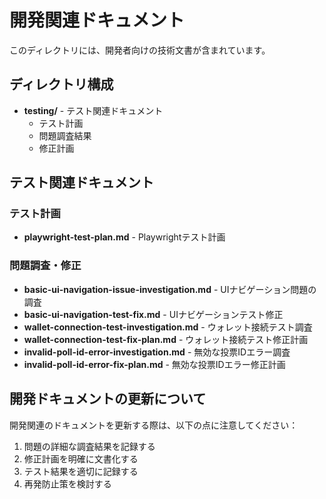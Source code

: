 # 開発関連ドキュメント

このディレクトリには、開発者向けの技術文書が含まれています。

## ディレクトリ構成

- **testing/** - テスト関連ドキュメント
  - テスト計画
  - 問題調査結果
  - 修正計画

## テスト関連ドキュメント

### テスト計画
- **playwright-test-plan.md** - Playwrightテスト計画

### 問題調査・修正
- **basic-ui-navigation-issue-investigation.md** - UIナビゲーション問題の調査
- **basic-ui-navigation-test-fix.md** - UIナビゲーションテスト修正
- **wallet-connection-test-investigation.md** - ウォレット接続テスト調査
- **wallet-connection-test-fix-plan.md** - ウォレット接続テスト修正計画
- **invalid-poll-id-error-investigation.md** - 無効な投票IDエラー調査
- **invalid-poll-id-error-fix-plan.md** - 無効な投票IDエラー修正計画

## 開発ドキュメントの更新について

開発関連のドキュメントを更新する際は、以下の点に注意してください：

1. 問題の詳細な調査結果を記録する
2. 修正計画を明確に文書化する
3. テスト結果を適切に記録する
4. 再発防止策を検討する 